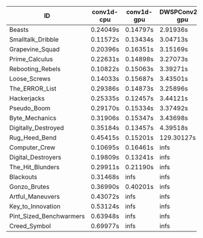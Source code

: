 |ID|conv1d-cpu|conv1d-gpu|DWSPConv2D-gpu|gemm-gpu|avg|
|-|-|-|-|-|-|
|Beasts|0.24049s|0.14797s|2.91936s|2.02945s|1.33432s|
|Smalltalk_Dribble|0.11572s|0.13434s|3.04713s|2.13890s|1.35902s|
|Grapevine_Squad|0.20396s|0.16351s|3.15169s|2.01632s|1.38387s|
|Prime_Calculus|0.22631s|0.14898s|3.27073s|1.95044s|1.39911s|
|Rebooting_Rebels|0.10822s|0.15063s|3.39271s|1.98556s|1.40928s|
|Loose_Screws|0.14033s|0.15687s|3.43501s|2.02664s|1.43971s|
|The_ERROR_List|0.29386s|0.14873s|3.25896s|2.14186s|1.46085s|
|Hackerjacks|0.25335s|0.12457s|3.44121s|2.15692s|1.49401s|
|Pseudo_Boom|0.29170s|0.15334s|3.37492s|2.19171s|1.50292s|
|Byte_Mechanics|0.31906s|0.15347s|3.43698s|2.14718s|1.51417s|
|Digitally_Destroyed|0.35184s|0.13457s|4.39518s|2.80848s|1.92252s|
|Rug_Heed_Bend|0.45415s|0.15201s|129.30127s|4.48944s|33.59922s|
|Computer_Crew|0.10695s|0.16461s|infs|4.58333s|infs|
|Digital_Destroyers|0.19809s|0.13241s|infs|1.95191s|infs|
|The_Hit_Blunders|0.29911s|0.21190s|infs|2.17500s|infs|
|Blackouts|0.31468s|infs|infs|2.03084s|infs|
|Gonzo_Brutes|0.36990s|0.40201s|infs|4.74048s|infs|
|Artful_Maneuvers|0.43072s|infs|infs|4.71419s|infs|
|Key_to_Innovation|0.53124s|infs|infs|4.79555s|infs|
|Pint_Sized_Benchwarmers|0.63948s|infs|infs|4.72175s|infs|
|Creed_Symbol|0.69977s|infs|infs|4.74547s|infs|
